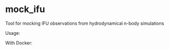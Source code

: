 # mock_ifu
Tool for mocking IFU observations from hydrodynamical n-body simulations

Usage:

With Docker:
